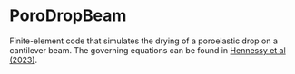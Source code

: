 # PoroDropBeam

Finite-element code that simulates the drying of a poroelastic drop
on a cantilever beam.  The governing equations can be found in
[Hennessy et al (2023)](https://doi.org/10.1017/S0956792523000062).
